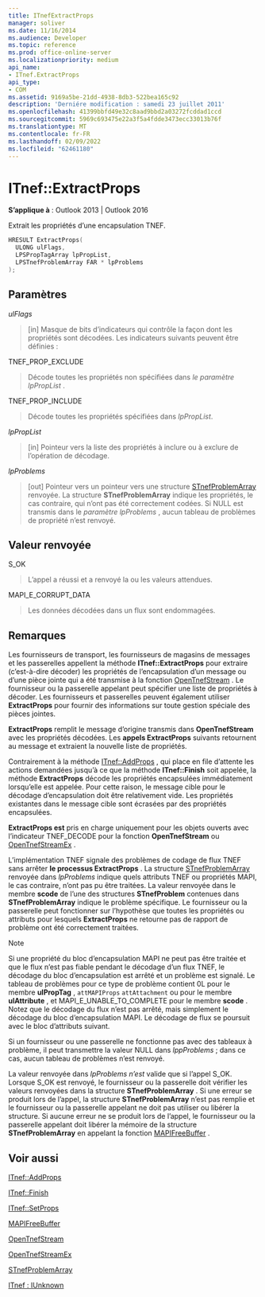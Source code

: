 ```yaml
---
title: ITnefExtractProps
manager: soliver
ms.date: 11/16/2014
ms.audience: Developer
ms.topic: reference
ms.prod: office-online-server
ms.localizationpriority: medium
api_name:
- ITnef.ExtractProps
api_type:
- COM
ms.assetid: 9169a5be-21dd-4938-8db3-522bea165c92
description: 'Derniére modification : samedi 23 juillet 2011'
ms.openlocfilehash: 41399bbfd49e32c8aad9bbd2a03272fcddad1ccd
ms.sourcegitcommit: 5969c693475e22a3f5a4fdde3473ecc33013b76f
ms.translationtype: MT
ms.contentlocale: fr-FR
ms.lasthandoff: 02/09/2022
ms.locfileid: "62461180"
---
```

# <a name="itnefextractprops"></a>ITnef::ExtractProps

  
  
**S’applique à** : Outlook 2013 | Outlook 2016 
  
Extrait les propriétés d’une encapsulation TNEF. 
  
```cpp
HRESULT ExtractProps(
  ULONG ulFlags,
  LPSPropTagArray lpPropList,
  LPSTnefProblemArray FAR * lpProblems
);
```

## <a name="parameters"></a>Paramètres

 _ulFlags_
  
> [in] Masque de bits d’indicateurs qui contrôle la façon dont les propriétés sont décodées. Les indicateurs suivants peuvent être définies :
    
TNEF_PROP_EXCLUDE 
  
> Décode toutes les propriétés non spécifiées dans _le paramètre lpPropList_ . 
    
TNEF_PROP_INCLUDE 
  
> Décode toutes les propriétés spécifiées dans  _lpPropList_.
    
 _lpPropList_
  
> [in] Pointeur vers la liste des propriétés à inclure ou à exclure de l’opération de décodage.
    
 _lpProblems_
  
> [out] Pointeur vers un pointeur vers une structure [STnefProblemArray](stnefproblemarray.md) renvoyée. La structure **STnefProblemArray** indique les propriétés, le cas contraire, qui n’ont pas été correctement codées. Si NULL est transmis dans le _paramètre lpProblems_ , aucun tableau de problèmes de propriété n’est renvoyé. 
    
## <a name="return-value"></a>Valeur renvoyée

S_OK 
  
> L’appel a réussi et a renvoyé la ou les valeurs attendues.
    
MAPI_E_CORRUPT_DATA 
  
> Les données décodées dans un flux sont endommagées.
    
## <a name="remarks"></a>Remarques

Les fournisseurs de transport, les fournisseurs de magasins de messages et les passerelles appellent la méthode **ITnef::ExtractProps** pour extraire (c’est-à-dire décoder) les propriétés de l’encapsulation d’un message ou d’une pièce jointe qui a été transmise à la fonction [OpenTnefStream](opentnefstream.md) . Le fournisseur ou la passerelle appelant peut spécifier une liste de propriétés à décoder. Les fournisseurs et passerelles peuvent également utiliser **ExtractProps** pour fournir des informations sur toute gestion spéciale des pièces jointes. 
  
 **ExtractProps** remplit le message d’origine transmis dans **OpenTnefStream** avec les propriétés décodées. Les **appels ExtractProps** suivants retournent au message et extraient la nouvelle liste de propriétés. 
  
Contrairement à la méthode [ITnef::AddProps](itnef-addprops.md) , qui place en file d’attente les actions demandées jusqu’à ce que la méthode **ITnef::Finish** soit appelée, la méthode **ExtractProps** décode les propriétés encapsulées immédiatement lorsqu’elle est appelée. Pour cette raison, le message cible pour le décodage d’encapsulation doit être relativement vide. Les propriétés existantes dans le message cible sont écrasées par des propriétés encapsulées. 
  
 **ExtractProps est** pris en charge uniquement pour les objets ouverts avec l’indicateur TNEF_DECODE pour la fonction **OpenTnefStream** ou [OpenTnefStreamEx](opentnefstreamex.md) . 
  
L’implémentation TNEF signale des problèmes de codage de flux TNEF sans arrêter **le processus ExtractProps** . La structure [STnefProblemArray](stnefproblemarray.md) renvoyée dans  _lpProblems_ indique quels attributs TNEF ou propriétés MAPI, le cas contraire, n’ont pas pu être traitées. La valeur renvoyée dans le membre **scode** de l’une des structures **STnefProblem** contenues dans **STnefProblemArray** indique le problème spécifique. Le fournisseur ou la passerelle peut fonctionner sur l’hypothèse que toutes les propriétés ou attributs pour lesquels **ExtractProps** ne retourne pas de rapport de problème ont été correctement traitées. 
  
> [!NOTE]
> Si une propriété du bloc d’encapsulation MAPI ne peut pas être traitée et que le flux n’est pas fiable pendant le décodage d’un flux TNEF, le décodage du bloc d’encapsulation est arrêté et un problème est signalé. Le tableau de problèmes pour ce type de problème contient 0L pour le membre **ulPropTag** ,  `attMAPIProps`  `attAttachment` ou pour le membre **ulAttribute** , et MAPI_E_UNABLE_TO_COMPLETE pour le membre **scode** . Notez que le décodage du flux n’est pas arrêté, mais simplement le décodage du bloc d’encapsulation MAPI. Le décodage de flux se poursuit avec le bloc d’attributs suivant. 
  
Si un fournisseur ou une passerelle ne fonctionne pas avec des tableaux à problème, il peut transmettre la valeur NULL dans  _lppProblems_ ; dans ce cas, aucun tableau de problèmes n’est renvoyé. 
  
La valeur renvoyée dans  _lpProblems n’est_ valide que si l’appel S_OK. Lorsque S_OK est renvoyé, le fournisseur ou la passerelle doit vérifier les valeurs renvoyées dans la structure **STnefProblemArray** . Si une erreur se produit lors de l’appel, la structure **STnefProblemArray** n’est pas remplie et le fournisseur ou la passerelle appelant ne doit pas utiliser ou libérer la structure. Si aucune erreur ne se produit lors de l’appel, le fournisseur ou la passerelle appelant doit libérer la mémoire de la structure **STnefProblemArray** en appelant la fonction [MAPIFreeBuffer](mapifreebuffer.md) . 
  
## <a name="see-also"></a>Voir aussi



[ITnef::AddProps](itnef-addprops.md)
  
[ITnef::Finish](itnef-finish.md)
  
[ITnef::SetProps](itnef-setprops.md)
  
[MAPIFreeBuffer](mapifreebuffer.md)
  
[OpenTnefStream](opentnefstream.md)
  
[OpenTnefStreamEx](opentnefstreamex.md)
  
[STnefProblemArray](stnefproblemarray.md)
  
[ITnef : IUnknown](itnefiunknown.md)

